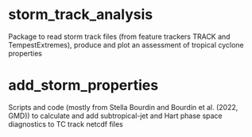 # storm_track_analysis
Package to read storm track files (from feature trackers TRACK and TempestExtremes), produce and plot an assessment of tropical cyclone properties

# add_storm_properties
Scripts and code (mostly from Stella Bourdin and Bourdin et al. (2022, GMD)) to calculate and add subtropical-jet and Hart phase space diagnostics to TC track netcdf files
